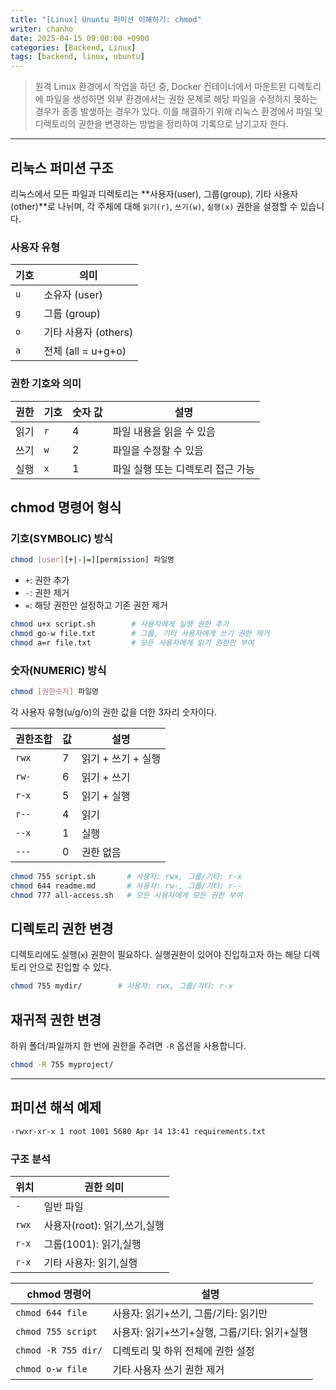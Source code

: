 ```yaml
---
title: "[Linux] Ununtu 퍼미션 이해하기: chmod"
writer: chanho
date: 2025-04-15 09:00:00 +0900
categories: [Backend, Linux]
tags: [backend, linux, ubuntu]
---
```


> 원격 Linux 환경에서 작업을 하던 중, Docker 컨테이너에서 마운트된 디렉토리에 파일을 생성하면 외부 환경에서는 권한 문제로 해당 파일을 수정하지 못하는 경우가 종종 발생하는 경우가 있다. 이를 해결하기 위해 리눅스 환경에서 파일 및 디렉토리의 권한을 변경하는 방법을 정리하여 기록으로 남기고자 한다.

---

## 리눅스 퍼미션 구조

리눅스에서 모든 파일과 디렉토리는 **사용자(user), 그룹(group), 기타 사용자(other)**로 나뉘며, 각 주체에 대해 `읽기(r)`, `쓰기(w)`, `실행(x)` 권한을 설정할 수 있습니다.

### 사용자 유형

| 기호 | 의미 |
| --- | --- |
| `u` | 소유자 (user) |
| `g` | 그룹 (group) |
| `o` | 기타 사용자 (others) |
| `a` | 전체 (all = u+g+o) |

### 권한 기호와 의미

| 권한 | 기호 | 숫자 값 | 설명 |
| --- | --- | --- | --- |
| 읽기 | `r` | 4 | 파일 내용을 읽을 수 있음 |
| 쓰기 | `w` | 2 | 파일을 수정할 수 있음 |
| 실행 | `x` | 1 | 파일 실행 또는 디렉토리 접근 가능 |

## chmod 명령어 형식

### 기호(SYMBOLIC) 방식

```bash
chmod [user][+|-|=][permission] 파일명
```

- `+`:  권한 추가
- `-`:  권한 제거
- `=`:  해당 권한만 설정하고 기존 권한 제거

```bash
chmod u+x script.sh        # 사용자에게 실행 권한 추가
chmod go-w file.txt        # 그룹, 기타 사용자에게 쓰기 권한 제거
chmod a=r file.txt         # 모든 사용자에게 읽기 권한만 부여
```

### 숫자(NUMERIC) 방식

```bash
chmod [권한숫자] 파일명
```

각 사용자 유형(u/g/o)의 권한 값을 더한 3자리 숫자이다.

| 권한조합 | 값 | 설명 |
| --- | --- | --- |
| `rwx` | 7 | 읽기 + 쓰기 + 실행 |
| `rw-` | 6 | 읽기 + 쓰기 |
| `r-x` | 5 | 읽기 + 실행 |
| `r--` | 4 | 읽기 |
| `--x` | 1 | 실행 |
| `---` | 0 | 권한 없음 |

```bash
chmod 755 script.sh       # 사용자: rwx, 그룹/기타: r-x
chmod 644 readme.md       # 사용자: rw-, 그룹/기타: r--
chmod 777 all-access.sh   # 모든 사용자에게 모든 권한 부여
```

## 디렉토리 권한 변경

디렉토리에도 실행(`x`) 권한이 필요하다. 실행권한이 있어야 진입하고자 하는 해당 디렉토리 안으로 진입할 수 있다.

```bash
chmod 755 mydir/        # 사용자: rwx, 그룹/기타: r-x

```

## 재귀적 권한 변경

하위 폴더/파일까지 한 번에 권한을 주려면 `-R` 옵션을 사용합니다.

```bash
chmod -R 755 myproject/
```

---

## 퍼미션 해석 예제

```bash
-rwxr-xr-x 1 root 1001 5680 Apr 14 13:41 requirements.txt
```

### 구조 분석

| 위치 | 권한 의미 |
| --- | --- |
| `-` | 일반 파일 |
| `rwx` | 사용자(root): 읽기,쓰기,실행 |
| `r-x` | 그룹(1001): 읽기,실행 |
| `r-x` | 기타 사용자: 읽기,실행 |

| chmod 명령어 | 설명 |
| --- | --- |
| `chmod 644 file` | 사용자: 읽기+쓰기, 그룹/기타: 읽기만 |
| `chmod 755 script` | 사용자: 읽기+쓰기+실행, 그룹/기타: 읽기+실행 |
| `chmod -R 755 dir/` | 디렉토리 및 하위 전체에 권한 설정 |
| `chmod o-w file` | 기타 사용자 쓰기 권한 제거 |
